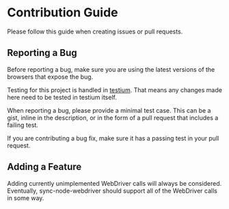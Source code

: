 # Contribution Guide

Please follow this guide when
creating issues or pull requests.

## Reporting a Bug

Before reporting a bug,
make sure you are using the latest versions of
the browsers that expose the bug.

Testing for this project is handled in
[testium](https://github.com/groupon/testium).
That means any changes made here need to be
tested in testium itself.

When reporting a bug,
please provide a minimal test case.
This can be a gist,
inline in the description,
or in the form of a pull request
that includes a failing test.

If you are contributing a bug fix,
make sure it has a passing test
in your pull request.

## Adding a Feature

Adding currently unimplemented WebDriver calls
will always be considered.
Eventually, sync-node-webdriver should support
all of the WebDriver calls in some way.

